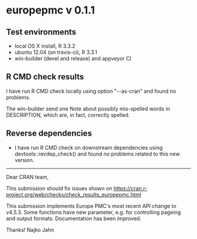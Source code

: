# europepmc v 0.1.1

## Test environments

* local OS X install, R 3.3.2 
* ubuntu 12.04 (on travis-ci), R 3.3.1 
* win-builder (devel and release) and appveyor CI

## R CMD check results

I have run R CMD check locally using option "--as-cran" and found no problems.

The win-builder send one Note about possibly mis-spelled words in DESCRIPTION,
which are, in fact, correctly spelled.

## Reverse dependencies

* I have run R CMD check on downstream dependencies using devtools::revdep_check() 
and found no problems related to this new version.

---

Dear CRAN team,

This submission should fix issues shown on
https://cran.r-project.org/web/checks/check_results_europepmc.html

This submission implements Europe PMC's most recent API change to v4.5.3. Some
functions have new parameter, e.g. for controlling pageing and output formats. 
Documentation has been improved.

Thanks! Najko Jahn
